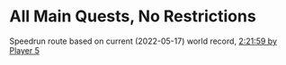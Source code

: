 # All Main Quests, No Restrictions

Speedrun route based on current (2022-05-17) world record, [2:21:59 by Player 5](https://www.speedrun.com/botw/run/z0p5nd4y)